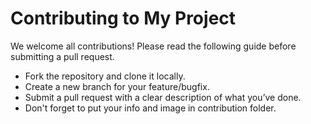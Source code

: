 # Contributing to My Project

We welcome all contributions! Please read the following guide before submitting a pull request.

- Fork the repository and clone it locally.
- Create a new branch for your feature/bugfix.
- Submit a pull request with a clear description of what you’ve done.
- Don't forget to put your info and image in contribution folder.
